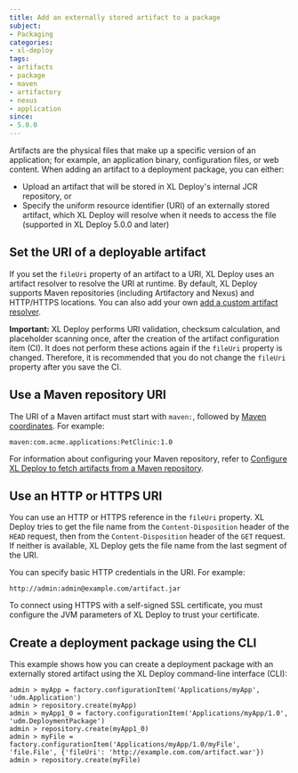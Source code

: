 ```yaml
---
title: Add an externally stored artifact to a package
subject:
- Packaging
categories:
- xl-deploy
tags:
- artifacts
- package
- maven
- artifactory
- nexus
- application
since:
- 5.0.0
---
```


Artifacts are the physical files that make up a specific version of an application; for example, an application binary, configuration files, or web content. When adding an artifact to a deployment package, you can either:

* Upload an artifact that will be stored in XL Deploy's internal JCR repository, or
* Specify the uniform resource identifier (URI) of an externally stored artifact, which XL Deploy will resolve when it needs to access the file (supported in XL Deploy 5.0.0 and later)

## Set the URI of a deployable artifact

If you set the `fileUri` property of an artifact to a URI, XL Deploy uses an artifact resolver to resolve the URI at runtime. By default, XL Deploy supports Maven repositories (including Artifactory and Nexus) and HTTP/HTTPS locations. You can also add your own [add a custom artifact resolver](/xl-deploy/how-to/extend-the-external-artifact-storage-feature.html).

**Important:** XL Deploy performs URI validation, checksum calculation, and placeholder scanning once, after the creation of the artifact configuration item (CI). It does not perform these actions again if the `fileUri` property is changed. Therefore, it is recommended that you do not change the `fileUri` property after you save the CI.

## Use a Maven repository URI

The URI of a Maven artifact must start with `maven:`, followed by [Maven coordinates](http://maven.apache.org/pom.html#Maven_Coordinates). For example:

    maven:com.acme.applications:PetClinic:1.0

For information about configuring your Maven repository, refer to [Configure XL Deploy to fetch artifacts from a Maven repository](configure-xl-deploy-to-fetch-artifacts-from-a-maven-repository.html).

## Use an HTTP or HTTPS URI

You can use an HTTP or HTTPS reference in the `fileUri` property. XL Deploy tries to get the file name from the `Content-Disposition` header of the `HEAD` request, then from the `Content-Disposition` header of the `GET` request. If neither is available, XL Deploy gets the file name from the last segment of the URI.

You can specify basic HTTP credentials in the URI. For example:

    http://admin:admin@example.com/artifact.jar

To connect using HTTPS with a self-signed SSL certificate, you must configure the JVM parameters of XL Deploy to trust your certificate.

## Create a deployment package using the CLI

This example shows how you can create a deployment package with an externally stored artifact using the XL Deploy command-line interface (CLI):

    admin > myApp = factory.configurationItem('Applications/myApp', 'udm.Application')
    admin > repository.create(myApp)
    admin > myApp1_0 = factory.configurationItem('Applications/myApp/1.0', 'udm.DeploymentPackage')
    admin > repository.create(myApp1_0)
    admin > myFile = factory.configurationItem('Applications/myApp/1.0/myFile', 'file.File', {'fileUri': 'http://example.com.com/artifact.war'})
    admin > repository.create(myFile)
